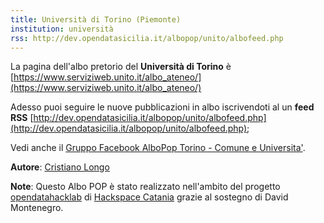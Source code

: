 ```yaml
---
title: Università di Torino (Piemonte)
institution: università
rss: http://dev.opendatasicilia.it/albopop/unito/albofeed.php
---
```


La pagina dell'albo pretorio del **Università di Torino** è [https://www.serviziweb.unito.it/albo_ateneo/](https://www.serviziweb.unito.it/albo_ateneo/)

Adesso puoi seguire le nuove pubblicazioni in albo iscrivendoti al un **feed RSS** [http://dev.opendatasicilia.it/albopop/unito/albofeed.php](http://dev.opendatasicilia.it/albopop/unito/albofeed.php);

Vedi anche il [Gruppo Facebook AlboPop Torino - Comune e Universita'](https://www.facebook.com/groups/510252012501879/).

**Autore**: [Cristiano Longo](https://github.com/cristianolongo)

**Note**: Questo Albo POP è stato realizzato nell'ambito del progetto
[opendatahacklab](http://opendatahacklab.org)  di [Hackspace Catania](http://hackspacecatania.it)
grazie al sostegno di David Montenegro. 
